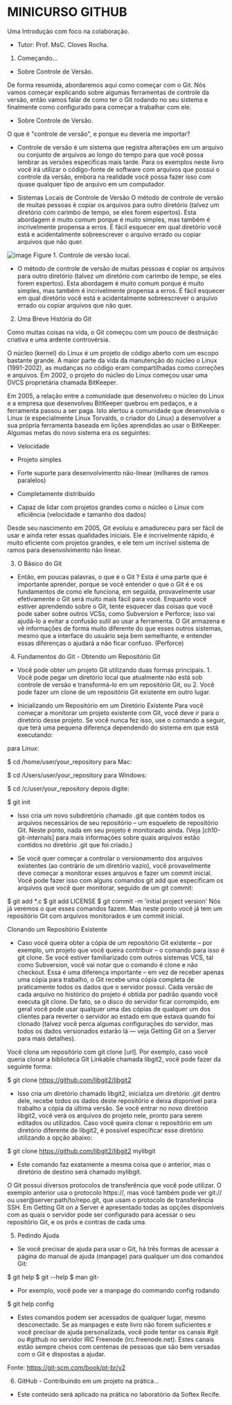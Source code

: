 # MINICURSO GITHUB

Uma Introdução com foco na colaboração.
- Tutor: Prof. MsC. Cloves Rocha.

1. Começando... 
- Sobre Controle de Versão.

De forma resumida, abordaremos aqui como começar com o Git. 
Nós vamos começar explicando sobre algumas ferramentas de controle da versão, então vamos falar de como ter o Git rodando no seu sistema e finalmente como configurado para começar a trabalhar com ele. 

- Sobre Controle de Versão.

O que é "controle de versão", e porque eu deveria me importar?

- Controle de versão é um sistema que registra alterações em um arquivo ou conjunto de arquivos ao longo do tempo para que você possa lembrar as versões específicas mais tarde. 
Para os exemplos neste livro você irá utilizar o código-fonte de software com arquivos que possui o controle da versão, embora na realidade você possa fazer isso com quase qualquer tipo de arquivo em um computador.

- Sistemas Locais de Controle de Versão
O método de controle de versão de muitas pessoas é copiar os arquivos para outro diretório (talvez um diretório com carimbo de tempo, se eles forem espertos). 
Esta abordagem é muito comum porque é muito simples, mas também é incrivelmente propensa a erros. É fácil esquecer em qual diretório você está e acidentalmente sobreescrever o arquivo errado ou copiar arquivos que não quer.

![image](https://user-images.githubusercontent.com/2080592/201734448-7b23b784-ac9b-4501-85b8-4c7878a41343.png)
Figure 1. Controle de versão local. 
- O método de controle de versão de muitas pessoas é copiar os arquivos para outro diretório (talvez um diretório com carimbo de tempo, se eles forem espertos). Esta abordagem é muito comum porque é muito simples, mas também é incrivelmente propensa a erros. 
É fácil esquecer em qual diretório você está e acidentalmente sobreescrever o arquivo errado ou copiar arquivos que não quer.

2. Uma Breve História do Git

Como muitas coisas na vida, o Git começou com um pouco de destruição criativa e uma ardente controvérsia.

O núcleo (kernel) do Linux é um projeto de código aberto com um escopo bastante grande. A maior parte da vida da manutenção do núcleo o Linux (1991-2002), as mudanças no código eram compartilhadas como correções e arquivos. Em 2002, o projeto do núcleo do Linux começou usar uma DVCS proprietária chamada BitKeeper.

Em 2005, a relação entre a comunidade que desenvolveu o núcleo do Linux e a empresa que desenvolveu BitKeeper quebrou em pedaços, e a ferramenta passou a ser paga. Isto alertou a comunidade que desenvolvia o Linux (e especialmente Linux Torvalds, o criador do Linux) a desenvolver a sua própria ferramenta baseada em lições aprendidas ao usar o BitKeeper. Algumas metas do novo sistema era os seguintes:

- Velocidade

- Projeto simples

- Forte suporte para desenvolvimento não-linear (milhares de ramos paralelos)

- Completamente distribuído

- Capaz de lidar com projetos grandes como o núcleo o Linux com eficiência (velocidade e tamanho dos dados)

Desde seu nascimento em 2005, Git evoluiu e amadureceu para ser fácil de usar e ainda reter essas qualidades iniciais. Ele é incrivelmente rápido, é muito eficiente com projetos grandes, e ele tem um incrível sistema de ramos para desenvolvimento não linear.

3. O Básico do Git
- Então, em poucas palavras, o que é o Git ? 
Esta é uma parte que é importante aprender, porque se você entender o que o Git é e os fundamentos de como ele funciona, em seguida, provavelmente usar efetivamente o Git será muito mais fácil para você. 
Enquanto você estiver aprendendo sobre o Git, tente esquecer das coisas que você pode saber sobre outros VCSs, como Subversion e Perforce; isso vai ajudá-lo a evitar a confusão sutil ao usar a ferramenta. 
O Git armazena e vê informações de forma muito diferente do que esses outros sistemas, mesmo que a interface do usuário seja bem semelhante, e entender essas diferenças o ajudará a não ficar confuso. (Perforce)

4. Fundamentos do Git - Obtendo um Repositório Git
- Você pode obter um projeto Git utilizando duas formas principais. 1. Você pode pegar um diretório local que atualmente não está sob controle de versão e transformá-lo em um repositório Git, ou 2. Você pode fazer um clone de um repositório Git existente em outro lugar.

- Inicializando um Repositório em um Diretório Existente
Para você começar a monitorar um projeto existente com Git, você deve ir para o diretório desse projeto. Se você nunca fez isso, use o comando a seguir, que terá uma pequena diferença dependendo do sistema em que está executando:

para Linux:

$ cd /home/user/your_repository
para Mac:

$ cd /Users/user/your_repository
para Windows:

$ cd /c/user/your_repository
depois digite:

$ git init
- Isso cria um novo subdiretório chamado .git que contém todos os arquivos necessários de seu repositório – um esqueleto de repositório Git. Neste ponto, nada em seu projeto é monitorado ainda. (Veja [ch10-git-internals] para mais informações sobre quais arquivos estão contidos no diretório .git que foi criado.)

- Se você quer começar a controlar o versionamento dos arquivos existentes (ao contrário de um diretório vazio), você provavelmente deve começar a monitorar esses arquivos e fazer um commit inicial. Você pode fazer isso com alguns comandos git add que especificam os arquivos que você quer monitorar, seguido de um git commit:

$ git add *.c
$ git add LICENSE
$ git commit -m 'initial project version'
Nós já veremos o que esses comandos fazem. 
Mas neste ponto você já tem um repositório Git com arquivos monitorados e um commit inicial.

Clonando um Repositório Existente
- Caso você queira obter a cópia de um repositório Git existente – por exemplo, um projeto que você queira contribuir – o comando para isso é git clone. Se você estiver familiarizado com outros sistemas VCS, tal como Subversion, você vai notar que o comando é clone e não checkout. Essa é uma diferença importante – em vez de receber apenas uma cópia para trabalho, o Git recebe uma cópia completa de praticamente todos os dados que o servidor possui. Cada versão de cada arquivo no histórico do projeto é obtida por padrão quando você executa git clone. De fato, se o disco do servidor ficar corrompido, em geral você pode usar qualquer uma das cópias de qualquer um dos clientes para reverter o servidor ao estado em que estava quando foi clonado (talvez você perca algumas configurações do servidor, mas todos os dados versionados estarão lá — veja Getting Git on a Server para mais detalhes).

Você clona um repositório com git clone [url]. 
Por exemplo, caso você queria clonar a biblioteca Git Linkable chamada libgit2, você pode fazer da seguinte forma:

$ git clone https://github.com/libgit2/libgit2
- Isso cria um diretório chamado libgit2, inicializa um diretório .git dentro dele, recebe todos os dados deste repositório e deixa disponível para trabalho a cópia da última versão. Se você entrar no novo diretório libgit2, você verá os arquivos do projeto nele, pronto para serem editados ou utilizados. Caso você queira clonar o repositório em um diretório diferente de libgit2, é possível especificar esse diretório utilizando a opção abaixo:

$ git clone https://github.com/libgit2/libgit2 mylibgit
- Este comando faz exatamente a mesma coisa que o anterior, mas o diretório de destino será chamado mylibgit.

O Git possui diversos protocolos de transferência que você pode utilizar. O exemplo anterior usa o protocolo https://, mas você também pode ver git:// ou user@server:path/to/repo.git, que usam o protocolo de transferência SSH. Em Getting Git on a Server é apresentado todas as opções disponíveis com as quais o servidor pode ser configurado para acessar o seu repositório Git, e os prós e contras de cada uma.

5. Pedindo Ajuda
- Se você precisar de ajuda para usar o Git, há três formas de acessar a página do manual de ajuda (manpage) para qualquer um dos comandos Git:

$ git help <verb>
$ git <verb> --help
$ man git-<verb>
- Por exemplo, você pode ver a manpage do commando config rodando

$ git help config 
- Estes comandos podem ser acessados de qualquer lugar, mesmo desconectado. Se as manpages e este livro não forem suficientes e você precisar de ajuda personalizada, você pode tentar os canais #git ou #github no servidor IRC Freenode (irc.freenode.net). Estes canais estão sempre cheios com centenas de pessoas que são bem versadas com o Git e dispostas a ajudar.

Fonte: https://git-scm.com/book/pt-br/v2

6. GitHub - Contribuindo em um projeto na prática...
  - Este conteúdo será aplicado na prática no laboratório da Softex Recife.
